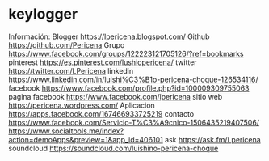 # keylogger



Información:
Blogger          https://lpericena.blogspot.com/
Github            https://github.com/Pericena
Grupo            https://www.facebook.com/groups/122223121705126/?ref=bookmarks
pinterest        https://es.pinterest.com/lushiopericena/
twitter             https://twitter.com/LPericena
linkedin          https://www.linkedin.com/in/luishi%C3%B1o-pericena-choque-126534116/
facebook       https://www.facebook.com/profile.php?id=100009309755063
pagina facebook  https://www.facebook.com/lpericena
sitio web        https://pericena.wordpress.com/
Aplicacion     https://apps.facebook.com/167466933725219
contacto        https://www.facebook.com/Servicio-T%C3%A9cnico-1506435219407506/
https://www.socialtools.me/index?action=demoApps&preview=1&app_id=406101
ask      https://ask.fm/Lpericena
soundcloud   https://soundcloud.com/luishino-pericena-choque

